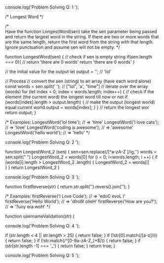console.log('Problem Solving Q: 1 ');

/* Longest Word */

/*  
Have the function LongestWord(sen) take the sen parameter being passed and return the largest word in the string. If there are two or more words that are the same length, return the first word from the string with that length. Ignore punctuation and assume sen will not be empty.
*/

function LongestWord(sen) {
  // check if sen is empty string
  if(sen.length === 0){
    // return 'there are 0 words'
    return 'there are 0 words'
  }

  // the initial value for the output
  let output = ''; // 'lol'

  // Process
  // convert the sen (string) to an array (have each word alone)
  const words = sen.split(' '); // ["lol", 'a', "time"]
  // iterate over the array (words)
  for (let index = 0; index < words.length; index++) {
    // check if the element (the current word) the longest word till now or not
    if (words[index].length > output.length) {
      // make the output (longest world) equal current world
      output = words[index];
    }
  }
  // return the longest wor
  return output;
}

/* 
Examples:
LongestWord('lol time'); // => 'time'
LongestWord('I love cats'); // => 'love'
LongestWord('coding is awesome'); // => 'awesome'
LongestWord('hello world'); // => 'hello'
*/



console.log('Problem Solving Q: 2 ');

function LongestWord_2 (sen) { 
  sen=sen.replace(/[^a-zA-Z ]/ig,'')
  words = sen.split(" ")
  LongestWord_2 = words[0]
  for (i = 0; i<words.length; i ++) {
  	if (words[i].length > LongestWord_2 .length) {
  	  LongestWord_2 = words[i]	
  	}
  }
 return LongestWord_2
}

console.log('Problem Solving Q: 3 ');


function firstReverse(str) {
  return.str.split('').revers().join('');
}



/* 
Examples:
firstReverse('I Love Code'); // => 'edoC evoL I'
firstReverse('Hello World'); // => 'dlroW olleH'
firstReverse('How are you?'); // => '?uoy era woH'
*/

function usernameValidation(str) {


console.log('Problem Solving Q: 4 ');


if (str.length < 4 || str.length > 25) {
  return false;
}
if (!str[0].match(/[a-z]/i)) {
  return false;
}
if (!str.match(/^[0-9a-zA-Z_]+$/)) {
  return false;
}
if (str[str.length -1] === '_') {
  return false;
}
return true;
}



console.log('Problem Solving Q: 5 ');

